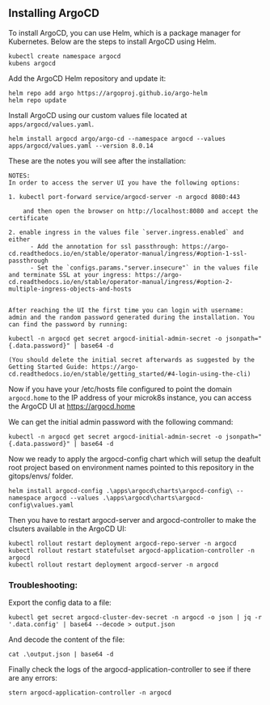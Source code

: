 ## Installing ArgoCD

To install ArgoCD, you can use Helm, which is a package manager for Kubernetes. Below are the steps to install ArgoCD
using Helm.

```shell
kubectl create namespace argocd
kubens argocd
```

Add the ArgoCD Helm repository and update it:

```shell
helm repo add argo https://argoproj.github.io/argo-helm
helm repo update
```

Install ArgoCD using our custom values file located at `apps/argocd/values.yaml`.

```shell
helm install argocd argo/argo-cd --namespace argocd --values apps/argocd/values.yaml --version 8.0.14
```

These are the notes you will see after the installation:

```
NOTES:
In order to access the server UI you have the following options:

1. kubectl port-forward service/argocd-server -n argocd 8080:443

    and then open the browser on http://localhost:8080 and accept the certificate

2. enable ingress in the values file `server.ingress.enabled` and either
      - Add the annotation for ssl passthrough: https://argo-cd.readthedocs.io/en/stable/operator-manual/ingress/#option-1-ssl-passthrough
      - Set the `configs.params."server.insecure"` in the values file and terminate SSL at your ingress: https://argo-cd.readthedocs.io/en/stable/operator-manual/ingress/#option-2-multiple-ingress-objects-and-hosts


After reaching the UI the first time you can login with username: admin and the random password generated during the installation. You can find the password by running:

kubectl -n argocd get secret argocd-initial-admin-secret -o jsonpath="{.data.password}" | base64 -d

(You should delete the initial secret afterwards as suggested by the Getting Started Guide: https://argo-cd.readthedocs.io/en/stable/getting_started/#4-login-using-the-cli)
```

Now if you have your /etc/hosts file configured to point the domain `argocd.home` to the IP address of your
microk8s instance, you can access the ArgoCD UI at https://argocd.home

We can get the initial admin password with the following command:

```shell
kubectl -n argocd get secret argocd-initial-admin-secret -o jsonpath="{.data.password}" | base64 -d
```

Now we ready to apply the argocd-config chart which will setup the deafult root project based on environment names
pointed to this repository in the gitops/envs/<environment> folder.

```shell
helm install argocd-config .\apps\argocd\charts\argocd-config\ --namespace argocd --values .\apps\argocd\charts\argocd-config\values.yaml
```

Then you have to restart argocd-server and argocd-controller to make the clsuters available in the ArgoCD UI:

```shell
kubectl rollout restart deployment argocd-repo-server -n argocd
kubectl rollout restart statefulset argocd-application-controller -n argocd
kubectl rollout restart deployment argocd-server -n argocd
```

### Troubleshooting:

Export the config data to a file:

```shell
kubectl get secret argocd-cluster-dev-secret -n argocd -o json | jq -r '.data.config' | base64 --decode > output.json
```

And decode the content of the file:

```shell
cat .\output.json | base64 -d
```

Finally check the logs of the argocd-application-controller to see if there are any errors:

```shell
stern argocd-application-controller -n argocd
```